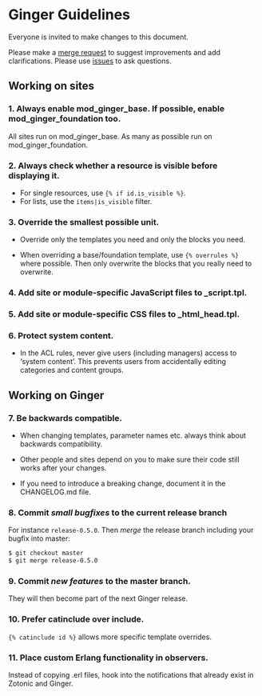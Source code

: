 Ginger Guidelines
=================

Everyone is invited to make changes to this document.

Please make a [merge request](https://github.com/driebit/ginger/pulls)
to suggest improvements and add clarifications. Please use [issues](https://github/driebit/ginger/issues)
to ask questions.

## Working on sites

### 1. Always enable mod_ginger_base. If possible, enable mod_ginger_foundation too.

All sites run on mod_ginger_base. As many as possible run on
mod_ginger_foundation.

### 2. Always check whether a resource is visible before displaying it.

* For single resources, use `{% if id.is_visible %}`.
* For lists, use the `items|is_visible` filter.

### 3. Override the smallest possible unit.

* Override only the templates you need and only the blocks you need.

* When overriding a base/foundation template, use `{% overrules %}` where
possible. Then only overwrite the blocks that you really need to overwrite.

### 4. Add site or module-specific JavaScript files to _script.tpl.

### 5. Add site or module-specific CSS files to _html_head.tpl.

### 6. Protect system content.

* In the ACL rules, never give users (including managers) access to
  ‘system content’. This prevents users from accidentally editing categories
   and content groups.

## Working on Ginger

### 7. Be backwards compatible.

* When changing templates, parameter names etc. always think about backwards
  compatibility.

* Other people and sites depend on you to make sure their code
  still works after your changes.

* If you need to introduce a breaking change, document it in the CHANGELOG.md
  file.

### 8. Commit *small bugfixes* to the current release branch

For instance `release-0.5.0`. Then *merge* the release branch including your
bugfix into master:

```bash
$ git checkout master
$ git merge release-0.5.0
```

### 9. Commit *new features* to the master branch.

They will then become part of the next Ginger release.

### 10. Prefer catinclude over include.

`{% catinclude id %}` allows more specific template overrides.

### 11. Place custom Erlang functionality in observers.

Instead of copying .erl files, hook into the notifications that already exist
in Zotonic and Ginger.
